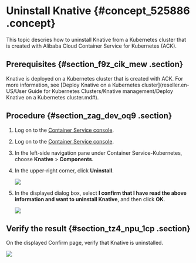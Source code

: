 # Uninstall Knative {#concept_525886 .concept}

This topic descries how to uninstall Knative from a Kubernetes cluster that is created with Alibaba Cloud Container Service for Kubernetes \(ACK\).

## Prerequisites {#section_f9z_cik_mew .section}

Knative is deployed on a Kubernetes cluster that is created with ACK. For more information, see [Deploy Knative on a Kubernetes cluster](reseller.en-US/User Guide for Kubernetes Clusters/Knative management/Deploy Knative on a Kubernetes cluster.md#).

## Procedure {#section_zag_dev_oq9 .section}

1.  Log on to the [Container Service console](https://cs.console.aliyun.com/).
2.  Log on to the [Container Service console](https://partners-intl.console.aliyun.com/#/cs).
3.  In the left-side navigation pane under Container Service-Kubernetes, choose **Knative** \> **Components**.
4.  In the upper-right corner, click **Uninstall**.

    ![](http://static-aliyun-doc.oss-cn-hangzhou.aliyuncs.com/assets/img/474491/156464553548911_en-US.png)

5.  In the displayed dialog box, select **I confirm that I have read the above information and want to uninstall Knative**, and then click **OK**.

    ![](http://static-aliyun-doc.oss-cn-hangzhou.aliyuncs.com/assets/img/474491/156464553548912_en-US.png)


## Verify the result {#section_tz4_npu_1cp .section}

On the displayed Confirm page, verify that Knative is uninstalled.

![](http://static-aliyun-doc.oss-cn-hangzhou.aliyuncs.com/assets/img/474491/156464553548913_en-US.png)

